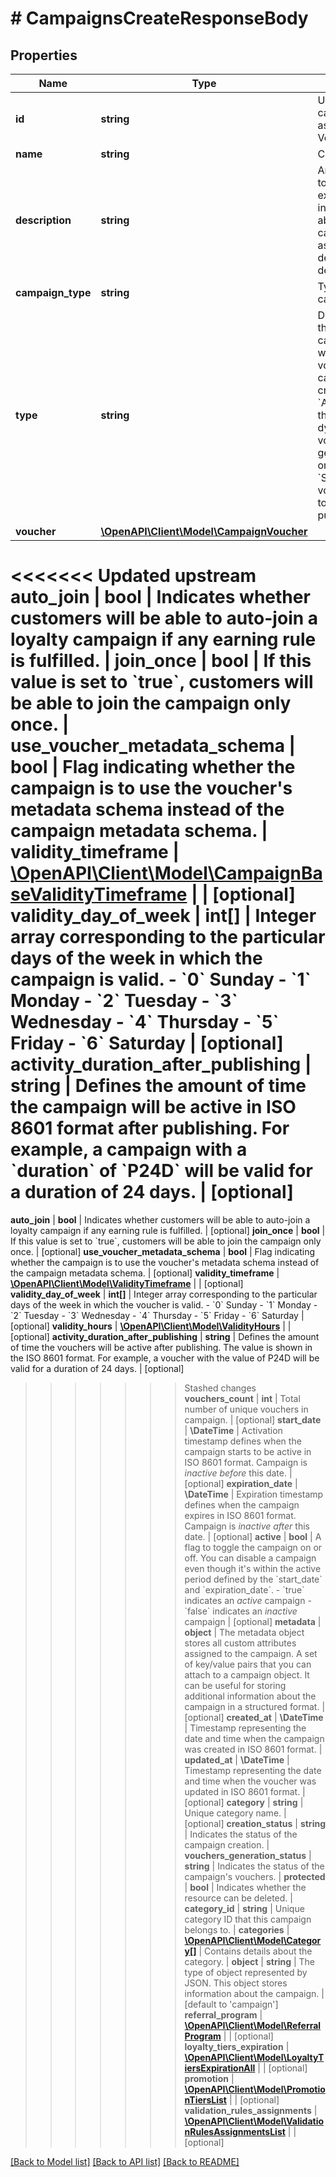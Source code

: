 # # CampaignsCreateResponseBody

## Properties

Name | Type | Description | Notes
------------ | ------------- | ------------- | -------------
**id** | **string** | Unique campaign ID, assigned by Voucherify. |
**name** | **string** | Campaign name. |
**description** | **string** | An optional field to keep any extra textual information about the campaign such as a campaign description and details. | [optional]
**campaign_type** | **string** | Type of campaign. |
**type** | **string** | Defines whether the campaign can be updated with new vouchers after campaign creation.      - &#x60;AUTO_UPDATE&#x60;: the campaign is dynamic, i.e. vouchers will generate based on set criteria     -  &#x60;STATIC&#x60;: vouchers need to be manually published |
**voucher** | [**\OpenAPI\Client\Model\CampaignVoucher**](CampaignVoucher.md) |  | [optional]
<<<<<<< Updated upstream
**auto_join** | **bool** | Indicates whether customers will be able to auto-join a loyalty campaign if any earning rule is fulfilled. |
**join_once** | **bool** | If this value is set to &#x60;true&#x60;, customers will be able to join the campaign only once. |
**use_voucher_metadata_schema** | **bool** | Flag indicating whether the campaign is to use the voucher&#39;s metadata schema instead of the campaign metadata schema. |
**validity_timeframe** | [**\OpenAPI\Client\Model\CampaignBaseValidityTimeframe**](CampaignBaseValidityTimeframe.md) |  | [optional]
**validity_day_of_week** | **int[]** | Integer array corresponding to the particular days of the week in which the campaign is valid.  - &#x60;0&#x60;  Sunday   - &#x60;1&#x60;  Monday   - &#x60;2&#x60;  Tuesday   - &#x60;3&#x60;  Wednesday   - &#x60;4&#x60;  Thursday   - &#x60;5&#x60;  Friday   - &#x60;6&#x60;  Saturday | [optional]
**activity_duration_after_publishing** | **string** | Defines the amount of time the campaign will be active in ISO 8601 format after publishing. For example, a campaign with a &#x60;duration&#x60; of &#x60;P24D&#x60; will be valid for a duration of 24 days. | [optional]
=======
**auto_join** | **bool** | Indicates whether customers will be able to auto-join a loyalty campaign if any earning rule is fulfilled. | [optional]
**join_once** | **bool** | If this value is set to &#x60;true&#x60;, customers will be able to join the campaign only once. | [optional]
**use_voucher_metadata_schema** | **bool** | Flag indicating whether the campaign is to use the voucher&#39;s metadata schema instead of the campaign metadata schema. | [optional]
**validity_timeframe** | [**\OpenAPI\Client\Model\ValidityTimeframe**](ValidityTimeframe.md) |  | [optional]
**validity_day_of_week** | **int[]** | Integer array corresponding to the particular days of the week in which the voucher is valid.  - &#x60;0&#x60; Sunday - &#x60;1&#x60; Monday - &#x60;2&#x60; Tuesday - &#x60;3&#x60; Wednesday - &#x60;4&#x60; Thursday - &#x60;5&#x60; Friday - &#x60;6&#x60; Saturday | [optional]
**validity_hours** | [**\OpenAPI\Client\Model\ValidityHours**](ValidityHours.md) |  | [optional]
**activity_duration_after_publishing** | **string** | Defines the amount of time the vouchers will be active after publishing. The value is shown in the ISO 8601 format. For example, a voucher with the value of P24D will be valid for a duration of 24 days. | [optional]
>>>>>>> Stashed changes
**vouchers_count** | **int** | Total number of unique vouchers in campaign. | [optional]
**start_date** | **\DateTime** | Activation timestamp defines when the campaign starts to be active in ISO 8601 format. Campaign is *inactive before* this date. | [optional]
**expiration_date** | **\DateTime** | Expiration timestamp defines when the campaign expires in ISO 8601 format.  Campaign is *inactive after* this date. | [optional]
**active** | **bool** | A flag to toggle the campaign on or off. You can disable a campaign even though it&#39;s within the active period defined by the &#x60;start_date&#x60; and &#x60;expiration_date&#x60;.    - &#x60;true&#x60; indicates an *active* campaign - &#x60;false&#x60; indicates an *inactive* campaign | [optional]
**metadata** | **object** | The metadata object stores all custom attributes assigned to the campaign. A set of key/value pairs that you can attach to a campaign object. It can be useful for storing additional information about the campaign in a structured format. | [optional]
**created_at** | **\DateTime** | Timestamp representing the date and time when the campaign was created in ISO 8601 format. |
**updated_at** | **\DateTime** | Timestamp representing the date and time when the voucher was updated in ISO 8601 format. | [optional]
**category** | **string** | Unique category name. | [optional]
**creation_status** | **string** | Indicates the status of the campaign creation. |
**vouchers_generation_status** | **string** | Indicates the status of the campaign&#39;s vouchers. |
**protected** | **bool** | Indicates whether the resource can be deleted. |
**category_id** | **string** | Unique category ID that this campaign belongs to. |
**categories** | [**\OpenAPI\Client\Model\Category[]**](Category.md) | Contains details about the category. |
**object** | **string** | The type of object represented by JSON. This object stores information about the campaign. | [default to 'campaign']
**referral_program** | [**\OpenAPI\Client\Model\ReferralProgram**](ReferralProgram.md) |  | [optional]
**loyalty_tiers_expiration** | [**\OpenAPI\Client\Model\LoyaltyTiersExpirationAll**](LoyaltyTiersExpirationAll.md) |  | [optional]
**promotion** | [**\OpenAPI\Client\Model\PromotionTiersList**](PromotionTiersList.md) |  | [optional]
**validation_rules_assignments** | [**\OpenAPI\Client\Model\ValidationRulesAssignmentsList**](ValidationRulesAssignmentsList.md) |  | [optional]

[[Back to Model list]](../../README.md#models) [[Back to API list]](../../README.md#endpoints) [[Back to README]](../../README.md)
